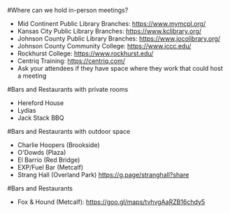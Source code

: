 #Where can we hold in-person meetings?
* Mid Continent Public Library Branches: https://www.mymcpl.org/
* Kansas City Public Library Branches: https://www.kclibrary.org/
* Johnson County Public Library Branches: https://www.jocolibrary.org/
* Johnson County Community College: https://www.jccc.edu/
* Rockhurst College: https://www.rockhurst.edu/
* Centriq Training: https://centriq.com/
* Ask your attendees if they have space where they work that could host a meeting

#Bars and Restaurants with private rooms
* Hereford House
* Lydias
* Jack Stack BBQ

#Bars and Restaurants with outdoor space
* Charlie Hoopers (Brookside)
* O'Dowds (Plaza)
* El Barrio (Red Bridge)
* EXP/Fuel Bar (Metcalf)
* Strang Hall (Overland Park) https://g.page/stranghall?share

#Bars and Restaurants
* Fox & Hound (Metcalf): https://goo.gl/maps/tvhvgAaRZB16chdy5
